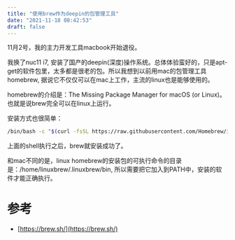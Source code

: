 ```yaml
---
title: "使用brew作为deepin的包管理工具"
date: "2021-11-18 08:42:53"
draft: false
---
```

11月2号，我的主力开发工具macbook开始退役。

我换了nuc11 i7,  安装了国产的deepin(深度)操作系统。总体体验蛮好的，只是apt-get的软件包里，太多都是很老的包。所以我想到以前用mac的包管理工具homebrew, 据说它不仅仅可以在mac上工作，主流的linux也是能够使用的。

homebrew的介绍是：The Missing Package Manager for macOS (or Linux)。也就是说brew完全可以在linux上运行。

安装方式也很简单：

```bash
/bin/bash -c "$(curl -fsSL https://raw.githubusercontent.com/Homebrew/install/HEAD/install.sh)"
```
上面的shell执行之后，brew就安装成功了。

和mac不同的是，linux homebrew的安装包的可执行命令的目录是：/home/linuxbrew/.linuxbrew/bin, 所以需要把它加入到PATH中，安装的软件才能正确执行。



# 参考

- [https://brew.sh/](https://brew.sh/)




